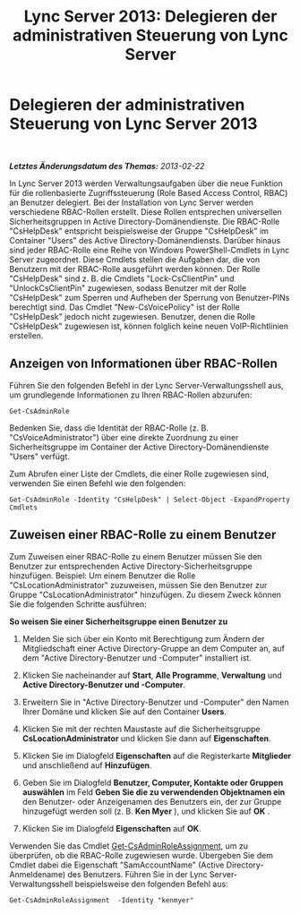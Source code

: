 ﻿---
title: 'Lync Server 2013: Delegieren der administrativen Steuerung von Lync Server'
TOCTitle: Delegieren der administrativen Steuerung von Lync Server 2013
ms:assetid: 0f378eff-8ef4-4c60-9fd2-67d7ee259ef8
ms:mtpsurl: https://technet.microsoft.com/de-de/library/Gg520951(v=OCS.15)
ms:contentKeyID: 49293188
ms.date: 05/19/2016
mtps_version: v=OCS.15
ms.translationtype: HT
---

# Delegieren der administrativen Steuerung von Lync Server 2013

 

_**Letztes Änderungsdatum des Themas:** 2013-02-22_

In Lync Server 2013 werden Verwaltungsaufgaben über die neue Funktion für die rollenbasierte Zugriffssteuerung (Role Based Access Control, RBAC) an Benutzer delegiert. Bei der Installation von Lync Server werden verschiedene RBAC-Rollen erstellt. Diese Rollen entsprechen universellen Sicherheitsgruppen in Active Directory-Domänendienste. Die RBAC-Rolle "CsHelpDesk" entspricht beispielsweise der Gruppe "CsHelpDesk" im Container "Users" des Active Directory-Domänendiensts. Darüber hinaus sind jeder RBAC-Rolle eine Reihe von Windows PowerShell-Cmdlets in Lync Server zugeordnet. Diese Cmdlets stellen die Aufgaben dar, die von Benutzern mit der RBAC-Rolle ausgeführt werden können. Der Rolle "CsHelpDesk" sind z. B. die Cmdlets "Lock-CsClientPin" und "UnlockCsClientPin" zugewiesen, sodass Benutzer mit der Rolle "CsHelpDesk" zum Sperren und Aufheben der Sperrung von Benutzer-PINs berechtigt sind. Das Cmdlet "New-CsVoicePolicy" ist der Rolle "CsHelpDesk" jedoch nicht zugewiesen. Benutzer, denen die Rolle "CsHelpDesk" zugewiesen ist, können folglich keine neuen VoIP-Richtlinien erstellen.

## Anzeigen von Informationen über RBAC-Rollen

Führen Sie den folgenden Befehl in der Lync Server-Verwaltungsshell aus, um grundlegende Informationen zu Ihren RBAC-Rollen abzurufen:

    Get-CsAdminRole

Bedenken Sie, dass die Identität der RBAC-Rolle (z. B. "CsVoiceAdministrator") über eine direkte Zuordnung zu einer Sicherheitsgruppe im Container der Active Directory-Domänendienste "Users" verfügt.

Zum Abrufen einer Liste der Cmdlets, die einer Rolle zugewiesen sind, verwenden Sie einen Befehl wie den folgenden:

    Get-CsAdminRole -Identity "CsHelpDesk" | Select-Object -ExpandProperty Cmdlets

## Zuweisen einer RBAC-Rolle zu einem Benutzer

Zum Zuweisen einer RBAC-Rolle zu einem Benutzer müssen Sie den Benutzer zur entsprechenden Active Directory-Sicherheitsgruppe hinzufügen. Beispiel: Um einem Benutzer die Rolle "CsLocationAdministrator" zuzuweisen, müssen Sie den Benutzer zur Gruppe "CsLocationAdministrator" hinzufügen. Zu diesem Zweck können Sie die folgenden Schritte ausführen:

**So weisen Sie einer Sicherheitsgruppe einen Benutzer zu**

1.  Melden Sie sich über ein Konto mit Berechtigung zum Ändern der Mitgliedschaft einer Active Directory-Gruppe an dem Computer an, auf dem "Active Directory-Benutzer und -Computer" installiert ist.

2.  Klicken Sie nacheinander auf **Start**, **Alle Programme**, **Verwaltung** und **Active Directory-Benutzer und -Computer**.

3.  Erweitern Sie in "Active Directory-Benutzer und -Computer" den Namen Ihrer Domäne und klicken Sie auf den Container **Users**.

4.  Klicken Sie mit der rechten Maustaste auf die Sicherheitsgruppe **CsLocationAdministrator** und klicken Sie dann auf **Eigenschaften**.

5.  Klicken Sie im Dialogfeld **Eigenschaften** auf die Registerkarte **Mitglieder** und anschließend auf **Hinzufügen**.

6.  Geben Sie im Dialogfeld **Benutzer, Computer, Kontakte oder Gruppen auswählen** im Feld **Geben Sie die zu verwendenden Objektnamen ein** den Benutzer- oder Anzeigenamen des Benutzers ein, der zur Gruppe hinzugefügt werden soll (z. B. **Ken Myer** ), und klicken Sie auf **OK** .

7.  Klicken Sie im Dialogfeld **Eigenschaften** auf **OK**.

Verwenden Sie das Cmdlet [Get-CsAdminRoleAssignment](get-csadminroleassignment.md), um zu überprüfen, ob die RBAC-Rolle zugewiesen wurde. Übergeben Sie dem Cmdlet dabei die Eigenschaft "SamAccountName" (Active Directory-Anmeldename) des Benutzers. Führen Sie in der Lync Server-Verwaltungsshell beispielsweise den folgenden Befehl aus:

    Get-CsAdminRoleAssignment  -Identity "kenmyer"


